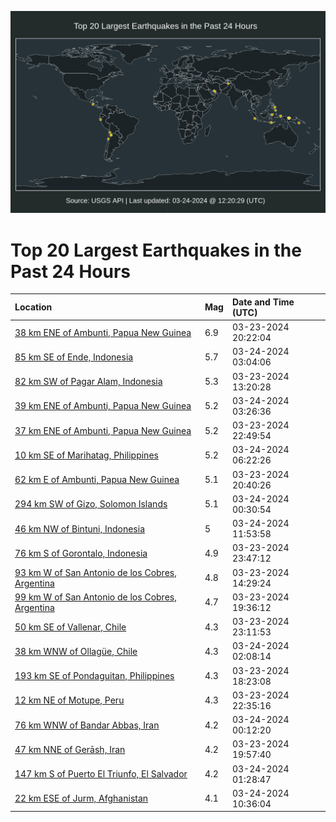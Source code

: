 ![Map](./map.png)

# Top 20 Largest Earthquakes in the Past 24 Hours

| Location | Mag | Date and Time (UTC) |
|:---|:---|:---|
| [38 km ENE of Ambunti, Papua New Guinea](https://earthquake.usgs.gov/earthquakes/eventpage/us6000mksx) | 6.9 | 03-23-2024 20:22:04 |
| [85 km SE of Ende, Indonesia](https://earthquake.usgs.gov/earthquakes/eventpage/us6000mkvx) | 5.7 | 03-24-2024 03:04:06 |
| [82 km SW of Pagar Alam, Indonesia](https://earthquake.usgs.gov/earthquakes/eventpage/us6000mkqg) | 5.3 | 03-23-2024 13:20:28 |
| [39 km ENE of Ambunti, Papua New Guinea](https://earthquake.usgs.gov/earthquakes/eventpage/us6000mkwv) | 5.2 | 03-24-2024 03:26:36 |
| [37 km ENE of Ambunti, Papua New Guinea](https://earthquake.usgs.gov/earthquakes/eventpage/us6000mkuz) | 5.2 | 03-23-2024 22:49:54 |
| [10 km SE of Marihatag, Philippines](https://earthquake.usgs.gov/earthquakes/eventpage/us6000mkxk) | 5.2 | 03-24-2024 06:22:26 |
| [62 km E of Ambunti, Papua New Guinea](https://earthquake.usgs.gov/earthquakes/eventpage/us6000mku5) | 5.1 | 03-23-2024 20:40:26 |
| [294 km SW of Gizo, Solomon Islands](https://earthquake.usgs.gov/earthquakes/eventpage/us6000mkvd) | 5.1 | 03-24-2024 00:30:54 |
| [46 km NW of Bintuni, Indonesia](https://earthquake.usgs.gov/earthquakes/eventpage/us6000mkyp) | 5 | 03-24-2024 11:53:58 |
| [76 km S of Gorontalo, Indonesia](https://earthquake.usgs.gov/earthquakes/eventpage/us6000mkv6) | 4.9 | 03-23-2024 23:47:12 |
| [93 km W of San Antonio de los Cobres, Argentina](https://earthquake.usgs.gov/earthquakes/eventpage/us6000mkrg) | 4.8 | 03-23-2024 14:29:24 |
| [99 km W of San Antonio de los Cobres, Argentina](https://earthquake.usgs.gov/earthquakes/eventpage/us6000mksn) | 4.7 | 03-23-2024 19:36:12 |
| [50 km SE of Vallenar, Chile](https://earthquake.usgs.gov/earthquakes/eventpage/us6000mkv2) | 4.3 | 03-23-2024 23:11:53 |
| [38 km WNW of Ollagüe, Chile](https://earthquake.usgs.gov/earthquakes/eventpage/us6000mkvs) | 4.3 | 03-24-2024 02:08:14 |
| [193 km SE of Pondaguitan, Philippines](https://earthquake.usgs.gov/earthquakes/eventpage/us6000mksg) | 4.3 | 03-23-2024 18:23:08 |
| [12 km NE of Motupe, Peru](https://earthquake.usgs.gov/earthquakes/eventpage/us6000mkux) | 4.3 | 03-23-2024 22:35:16 |
| [76 km WNW of Bandar Abbas, Iran](https://earthquake.usgs.gov/earthquakes/eventpage/us6000mkva) | 4.2 | 03-24-2024 00:12:20 |
| [47 km NNE of Gerāsh, Iran](https://earthquake.usgs.gov/earthquakes/eventpage/us6000mksr) | 4.2 | 03-23-2024 19:57:40 |
| [147 km S of Puerto El Triunfo, El Salvador](https://earthquake.usgs.gov/earthquakes/eventpage/us6000mkvm) | 4.2 | 03-24-2024 01:28:47 |
| [22 km ESE of Jurm, Afghanistan](https://earthquake.usgs.gov/earthquakes/eventpage/us6000mkyg) | 4.1 | 03-24-2024 10:36:04 |
